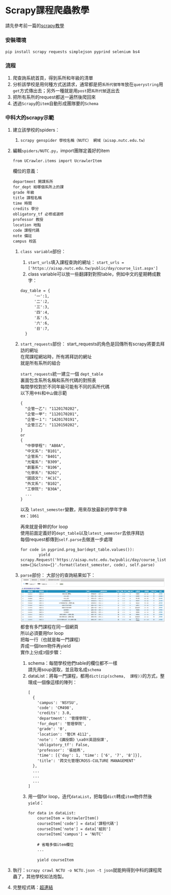 # Scrapy課程爬蟲教學

請先參考前一篇的[scrapy教學](scrapy.md)

### 安裝環境

`pip install scrapy requests simplejson pyprind selenium bs4`

### 流程

1. 爬查詢系統首頁，得到系所和年級的清單
2. 分析該學校是用何種方式送請求，通常都是把`系所代號等等`放在`querystring`用`get`方式傳出去；另外一種就是用`post`把`系所代號`送出去
3. 把所有系所的request都送一遍然後爬回來
4. 透過`Scrapy`的`item`自動形成團隊要的`Schema`

### 中科大的scrapy示範

1. 建立該學校的spiders：
    1. `scrapy genspider 學校名稱（NUTC） 網域（aisap.nutc.edu.tw）`

1. 編輯`spiders/NUTC.py`，import團隊定義好的item
    ```
    from UCrawler.items import UcrawlerItem
    ```

    欄位的意義：
    ```
    department 開課系所
  	for_dept 給哪個系所上的課
  	grade 年級
  	title 課程名稱
  	time 時間
  	credits 學分
  	obligatory_tf 必修或選修
  	professor 教授
  	location 地點
  	code 課程代碼
  	note 備註
  	campus 校區
    ```

    1. `class variable`部份：
        1. `start_urls`填入課程查詢的網址：
        `start_urls = ['https://aisap.nutc.edu.tw/public/day/course_list.aspx']`
        2. class variable可以放一些翻譯對對照table，例如中文的星期轉成數字：
        ```
        day_table = {
              '一':1,
              '二':2,
              '三':3,
              '四':4,
              '五':5,
              '六':6,
              '日':7,
          }
        ```
    2. `start_requests`部份：
        start_requests的角色是回傳所有scrapy將要去拜訪的網址  
        在爬課程網站時，所有將拜訪的網址  
        就是所有系所的組合  

        `start_requests`統一建立一個 `dept_table`  
        裏面包含系所名稱和系所代碼的對照表  
        每間學校對於不同年級可能有不同的系所代碼  
        以下用`中科`和`中山`做示範
        ```
        {
          "企管一乙": "1120170202",
          "企管一甲": "1120170201",
          "企管一１": "1420170191",
          "企管三乙": "1120150202",
        }
        or
        {
          "中學學程": "AB0A",
          "中文系": "B101",
          "企管系": "B401",
          "光電系": "B309",
          "劇藝系": "B106",
          "化學系": "B202",
          "國語文": "AC1C",
          "外文系": "B102",
          "工學院": "B30A",
          ...
        }
        ```

        以及 `latest_semester`變數，用來存放最新的學年字串  
        ex：`1061`

        再來就是骨幹的for loop  
        使用前面定義好的`dept_table`以及`latest_semester`去依序拜訪  
        每個request都傳到`self.parse`去做進一步處理
        ```
        for code in pyprind.prog_bar(dept_table.values()):
                yield scrapy.Request('https://aisap.nutc.edu.tw/public/day/course_list.aspx?sem={}&clsno={}'.format(latest_semester, code), self.parse)
        ```
    3. `parse`部份：
      大部分的查詢結果如下：
      ![課程查詢結果](課程查詢結果.png)  
      都會有多門課程在同一個網頁  
      所以必須要用for loop  
      把每一行（也就是每一門課程）  
      弄成一個item物件再yield  
      實作上分成`3`個步驟：
          1. schema：每間學校他們table的欄位都不一樣  
          請先用soup選取，並且取名成`schema`
          2. dataList：將每一門課程，都用`dict(zip(schema,  課程))`的方式，整理成一個像這樣的陣列：
              ```
              [
                {
                  'campus': 'NSYSU',
                  'code': 'CM498',
                  'credits': 3.0,
                  'department': '管理學院',
                  'for_dept': '管理學院',
                  'grade': '0',
                  'location': '管CM 4112',
                  'note': '《講授類》\xa0※英語授課',
                  'obligatory_tf': False,
                  'professor': '張姮燕',
                  'time': [{'day': 1, 'time': ['6', '7', '8']}],
                  'title': '跨文化管理CROSS-CULTURE MANAGEMENT'
                },
                ...
                ...
                ...
              ]
              ```
          3. 用一個for loop，迭代`dataList`，把每個`dict`轉成`item`物件然後`yield`：
              ```
              for data in dataList:
                  courseItem = UcrawlerItem()
                  courseItem['code'] = data['課程代碼']
                  courseItem['note'] = data['組別']
                  courseItem['campus'] = 'NUTC'

                  # 省略多個item欄位
                  ...

                  yield courseItem
              ```
3. 執行：`scrapy crawl NCTU -o NCTU.json -t json`就能夠得到中科的課程爬蟲了，其他學校如法炮製。
4. 完整程式碼：[超連結](https://github.com/Stufinite/CampassCrawler/blob/master/UCrawler/UCrawler/spiders/NUTC.py)

